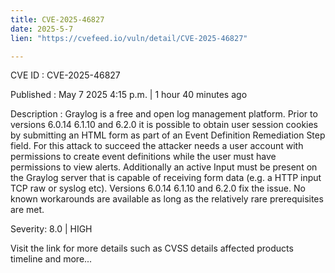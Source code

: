```yaml
---
title: CVE-2025-46827
date: 2025-5-7
lien: "https://cvefeed.io/vuln/detail/CVE-2025-46827"

---
```


CVE ID : CVE-2025-46827

Published :  May 7
2025
4:15 p.m. | 1 hour
40 minutes ago

Description : Graylog is a free and open log management platform. Prior to versions 6.0.14
6.1.10
and 6.2.0
it is possible to obtain user session cookies by submitting an HTML form as part of an Event Definition Remediation Step field. For this attack to succeed
the attacker needs a user account with permissions to create event definitions
while the user must have permissions to view alerts. Additionally
an active Input must be present on the Graylog server that is capable of receiving form data (e.g. a HTTP input
TCP raw or syslog etc). Versions 6.0.14
6.1.10
and 6.2.0 fix the issue. No known workarounds are available
as long as the relatively rare prerequisites are met.

Severity: 8.0 | HIGH

Visit the link for more details
such as CVSS details
affected products
timeline
and more...
